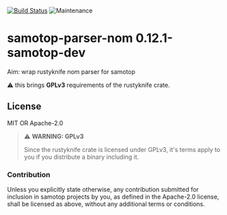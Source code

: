 [![Build Status](https://gitlab.com/BrightOpen/Samotop/badges/develop/pipeline.svg)](https://gitlab.com/BrightOpen/Samotop/commits/master)
![Maintenance](https://img.shields.io/badge/maintenance-activly--developed-brightgreen.svg)

# samotop-parser-nom 0.12.1-samotop-dev

Aim: wrap rustyknife nom parser for samotop

:warning: this brings **GPLv3** requirements of the rustyknife crate.


## License

MIT OR Apache-2.0

> :warning: **WARNING: GPLv3**  
>
> Since the rustyknife crate is licensed under GPLv3, it's terms apply to you if you distribute a binary including it.

### Contribution

Unless you explicitly state otherwise, any contribution submitted for inclusion in samotop projects by you, as defined in the Apache-2.0 license, shall be licensed as above, without any additional terms or conditions.
